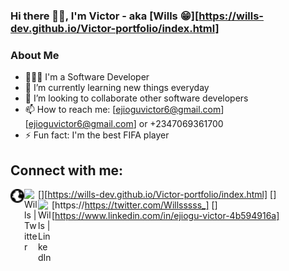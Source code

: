 ### Hi there 👋🏽, I'm Victor - aka [Wills 😁][https://wills-dev.github.io/Victor-portfolio/index.html]

### About Me
- 🙎🏽‍♂️ I'm a Software Developer
- 🌱 I’m currently learning new things everyday
- 👯 I’m looking to collaborate other software developers
- 📫 How to reach me: [ejioguvictor6@gmail.com][ejioguvictor6@gmail.com] or +2347069361700
- ⚡ Fun fact: I'm the best FIFA player

## Connect with me:

[<img align="left" alt="Wills | Twitter" width="22px" src="https://raw.githubusercontent.com/iconic/open-iconic/master/svg/globe.svg" />][https://wills-dev.github.io/Victor-portfolio/index.html]
[<img align="left" alt="Wills | Twitter" width="22px" src="https://cdn.jsdelivr.net/npm/simple-icons@v3/icons/twitter.svg" />][https://https://twitter.com/Willsssss_]
[<img align="left" alt="Wills | LinkedIn" width="22px" src="https://cdn.jsdelivr.net/npm/simple-icons@v3/icons/linkedin.svg" />][https://www.linkedin.com/in/ejiogu-victor-4b594916a]

<!--
**Wills-dev/Wills-dev** is a ✨ _special_ ✨ repository because its `README.md` (this file) appears on your GitHub profile.

Here are some ideas to get you started:

- 🔭 I’m currently working on ...
- 🌱 I’m currently learning ...
- 👯 I’m looking to collaborate on ...
- 🤔 I’m looking for help with ...
- 💬 Ask me about ...
- 📫 How to reach me: ...
- 😄 Pronouns: ...
- ⚡ Fun fact: ...
-->
